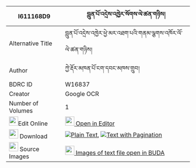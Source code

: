|I611168D9|བླུན་པོ་འདྲེས་འཁྱེར་སོགས་ལེ་ཚན་གཉིས། 
| --- | --- 
|Alternative Title |བླུན་པོ་འདྲེས་འཁྱེར་ཕྱེ་མར་འཐག་པའི་གནམ་ལྕགས་འཁོར་ལོ་ལེ་ཚན་གཉིས།
|Author| ཀྱེ་རྡོར་མཁན་པོ་ངག་དབང་མཁས་གྲུབ།
|BDRC ID | W16837
|Creator | Google OCR
|Number of Volumes| 1
|<img width="25" src="https://img.icons8.com/color/25/000000/edit-property.png">Edit Online| [<img width="25" src="https://avatars.githubusercontent.com/u/45091458?s=200&v=4"> Open in Editor](http://editor.openpecha.org/I611168D9)
|<img width="25" src="https://img.icons8.com/fluent/48/000000/download-2.png"/>  Download | [![](https://img.icons8.com/color/20/000000/txt.png)Plain Text](https://github.com/Openpecha/I611168D9/releases/download/v1/lunpo_drekhyer_sok_letsen_nyi_plain_I611168D9.zip), [![](https://img.icons8.com/color/20/000000/txt.png)Text with Pagination](https://github.com/Openpecha/I611168D9/releases/download/v1/lunpo_drekhyer_sok_letsen_nyi_pages_I611168D9.zip)
|<img width="25" src="https://img.icons8.com/plasticine/100/000000/pictures-folder.png"/>  Source Images | [<img width="25" src="https://library.bdrc.io/icons/BUDA-small.svg"> Images of text file open in BUDA](https://library.bdrc.io/show/bdr:W16837)